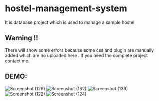 # hostel-management-system
It is database project which is used to manage a sample hostel 

## Warning !!
There will show some errors because some css and plugin are manually added which are no uploaded here . If you need the complete project contact me.

## DEMO:

![Screenshot (129)](https://user-images.githubusercontent.com/24352750/61169320-b05eab00-a57d-11e9-93f9-7c8228c1f0e3.png)
![Screenshot (132)](https://user-images.githubusercontent.com/24352750/61169321-b05eab00-a57d-11e9-9d10-8e7263756845.png)
![Screenshot (133)](https://user-images.githubusercontent.com/24352750/61169322-b05eab00-a57d-11e9-9210-4fe854f4920a.png)
![Screenshot (122)](https://user-images.githubusercontent.com/24352750/61169323-b0f74180-a57d-11e9-82f0-7ebd810d2dd4.png)
![Screenshot (124)](https://user-images.githubusercontent.com/24352750/61169324-b0f74180-a57d-11e9-8741-a806f9aea7d9.png)
